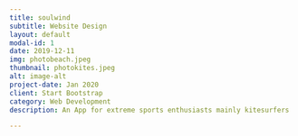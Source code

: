 ```yaml
---
title: soulwind
subtitle: Website Design
layout: default
modal-id: 1
date: 2019-12-11
img: photobeach.jpeg
thumbnail: photokites.jpeg
alt: image-alt
project-date: Jan 2020
client: Start Bootstrap
category: Web Development
description: An App for extreme sports enthusiasts mainly kitesurfers  to share live conditions about their current location and see wht other experience othe r people have had at different seasons and other times.

---
```

